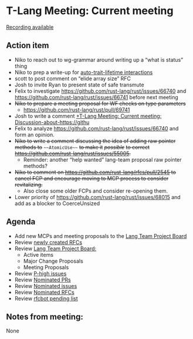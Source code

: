 # T-Lang Meeting: Current meeting

[Recording available](https://youtu.be/QE4MbWkJxYQ)

## Action item
- Niko to reach out to wg-grammar around writing up a “what is status” thing
- Niko to prep a write-up for [auto-trait-lifetime interactions](https://github.com/rust-lang/rust/issues/64552)
- scott to post comment on “elide array size” RFC
- Josh to invite Ryan to present state of safe transmute
- Felix to investigate https://github.com/rust-lang/rust/issues/66740 and https://github.com/rust-lang/rust/issues/66741 before next meeting
- ~~Niko to prepare a meeting proposal for WF checks on type parameters~~ 
    - https://github.com/rust-lang/rust/pull/69741
- Josh to write a comment [+T-Lang Meeting: Current meeting: Discussion-about-https://githu](https://paper.dropbox.com/doc/T-Lang-Meeting-Current-meeting-Discussion-about-httpsgithu-nRfrSxCbfeo9q7fEYogZQ#:h2=Discussion-about-https://githu) 
- Felix to analyze https://github.com/rust-lang/rust/issues/66740 and form an opinion.
- ~~Niko to write a comment discussing the idea of adding raw pointer methods to~~ `~~AtomicUse~~` ~~to make it~~ ~~*possible*~~ ~~to correct https://github.com/rust-lang/rust/issues/55005.~~
    - Reminder: another “help wanted” lang-team proposal raw pointer methods?
- ~~Niko to comment on https://github.com/rust-lang/rfcs/pull/2545 to cancel FCP and encourage moving to MCP process to consider revitalizing.~~ 
    - Also close some older FCPs and consider re-opening them.
- Lower priority of https://github.com/rust-lang/rust/issues/68015 and add as a blocker to CoerceUnsized
## Agenda
- Add new MCPs and meeting proposals to the [Lang Team Project Board](https://github.com/rust-lang/lang-team/projects/2)
- Review [newly created RFCs](https://github.com/rust-lang/rfcs/pulls?q=is%3Aopen+is%3Apr+label%3AT-lang)
- Review [Lang Team Project Board:](https://github.com/rust-lang/lang-team/projects/2)
    - Active items
    - Major Change Proposals
    - Meeting Proposals
- Review [P-high issues](https://github.com/rust-lang/rust/issues?q=is%3Aissue+is%3Aopen+label%3AP-high+label%3AT-lang)
- Review [Nominated PRs](https://github.com/rust-lang/rust/pulls?q=is%3Aopen+is%3Apr+label%3AI-nominated+label%3AT-lang)
- Review [Nominated issues](https://github.com/rust-lang/rust/issues?utf8=%E2%9C%93&q=is%3Aopen+is%3Aissue+label%3AI-nominated+label%3AT-lang+)
- Review [Nominated RFCs](https://github.com/rust-lang/rfcs/pulls?q=is%3Aopen+is%3Apr+label%3AI-nominated+label%3AT-lang)
- Review [rfcbot pending list](https://rfcbot.rs/)


## Notes from meeting:

None
